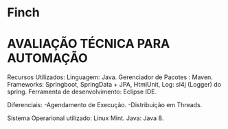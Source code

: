 # Finch
# AVALIAÇÃO TÉCNICA PARA AUTOMAÇÃO 

Recursos Utilizados:
Linguagem: Java.
Gerenciador de Pacotes : Maven.
Frameworks: Springboot, SpringData + JPA, HtmlUnit, 
Log: sl4j (Logger) do spring.
Ferramenta de desenvolvimento: Eclipse IDE.

Diferenciais:
-Agendamento de Execução.
-Distribuição em Threads.

Sistema Operarional utilizado: Linux Mint.
Java: Java 8.
